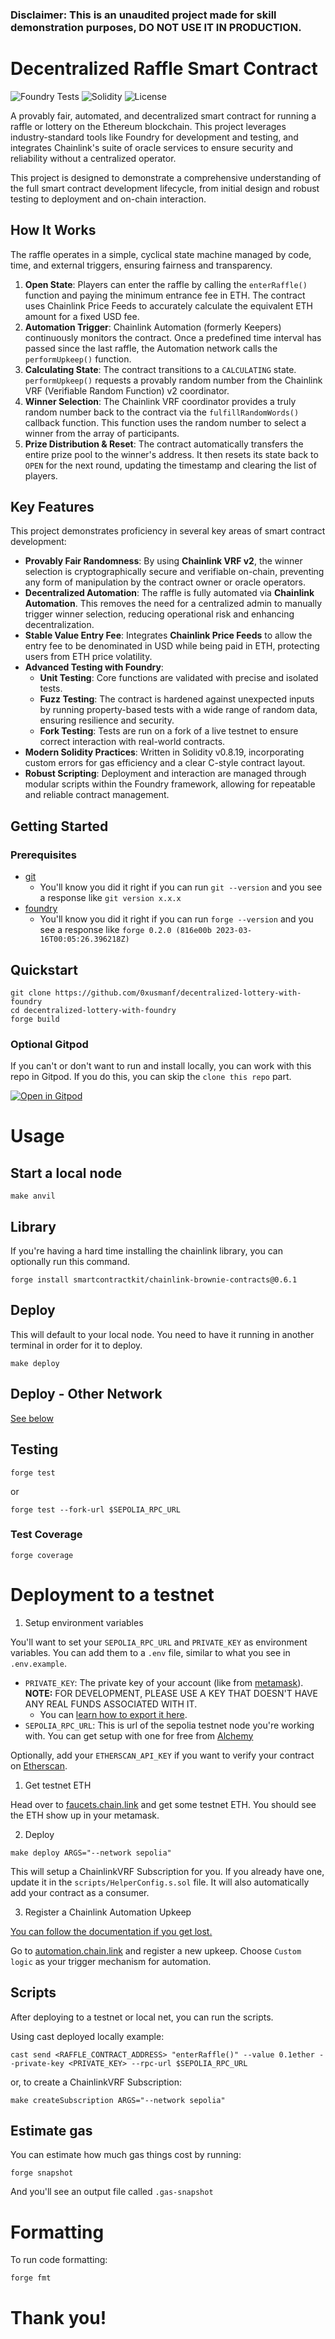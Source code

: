 <!-- @format -->

### Disclaimer: This is an unaudited project made for skill demonstration purposes, DO NOT USE IT IN PRODUCTION.

# Decentralized Raffle Smart Contract

![Foundry Tests](https://img.shields.io/badge/Foundry-Tests%20Passing-brightgreen) ![Solidity](https://img.shields.io/badge/Solidity-v0.8.19-blue) ![License](https://img.shields.io/badge/License-MIT-green)

A provably fair, automated, and decentralized smart contract for running a raffle or lottery on the Ethereum blockchain. This project leverages industry-standard tools like Foundry for development and testing, and integrates Chainlink's suite of oracle services to ensure security and reliability without a centralized operator.

This project is designed to demonstrate a comprehensive understanding of the full smart contract development lifecycle, from initial design and robust testing to deployment and on-chain interaction.

## How It Works

The raffle operates in a simple, cyclical state machine managed by code, time, and external triggers, ensuring fairness and transparency.

1.  **Open State**: Players can enter the raffle by calling the `enterRaffle()` function and paying the minimum entrance fee in ETH. The contract uses Chainlink Price Feeds to accurately calculate the equivalent ETH amount for a fixed USD fee.
2.  **Automation Trigger**: Chainlink Automation (formerly Keepers) continuously monitors the contract. Once a predefined time interval has passed since the last raffle, the Automation network calls the `performUpkeep()` function.
3.  **Calculating State**: The contract transitions to a `CALCULATING` state. `performUpkeep()` requests a provably random number from the Chainlink VRF (Verifiable Random Function) v2 coordinator.
4.  **Winner Selection**: The Chainlink VRF coordinator provides a truly random number back to the contract via the `fulfillRandomWords()` callback function. This function uses the random number to select a winner from the array of participants.
5.  **Prize Distribution & Reset**: The contract automatically transfers the entire prize pool to the winner's address. It then resets its state back to `OPEN` for the next round, updating the timestamp and clearing the list of players.

## Key Features

This project demonstrates proficiency in several key areas of smart contract development:

*   **Provably Fair Randomness**: By using **Chainlink VRF v2**, the winner selection is cryptographically secure and verifiable on-chain, preventing any form of manipulation by the contract owner or oracle operators.
*   **Decentralized Automation**: The raffle is fully automated via **Chainlink Automation**. This removes the need for a centralized admin to manually trigger winner selection, reducing operational risk and enhancing decentralization.
*   **Stable Value Entry Fee**: Integrates **Chainlink Price Feeds** to allow the entry fee to be denominated in USD while being paid in ETH, protecting users from ETH price volatility.
*   **Advanced Testing with Foundry**:
    *   **Unit Testing**: Core functions are validated with precise and isolated tests.
    *   **Fuzz Testing**: The contract is hardened against unexpected inputs by running property-based tests with a wide range of random data, ensuring resilience and security.
    *   **Fork Testing**: Tests are run on a fork of a live testnet to ensure correct interaction with real-world contracts.
*   **Modern Solidity Practices**: Written in Solidity v0.8.19, incorporating custom errors for gas efficiency and a clear C-style contract layout.
*   **Robust Scripting**: Deployment and interaction are managed through modular scripts within the Foundry framework, allowing for repeatable and reliable contract management.

## Getting Started

### Prerequisites

- [git](https://git-scm.com/book/en/v2/Getting-Started-Installing-Git)
  - You'll know you did it right if you can run `git --version` and you see a response like `git version x.x.x`
- [foundry](https://getfoundry.sh/)
  - You'll know you did it right if you can run `forge --version` and you see a response like `forge 0.2.0 (816e00b 2023-03-16T00:05:26.396218Z)`

## Quickstart

```
git clone https://github.com/0xusmanf/decentralized-lottery-with-foundry
cd decentralized-lottery-with-foundry
forge build
```

### Optional Gitpod

If you can't or don't want to run and install locally, you can work with this repo in Gitpod. If you do this, you can skip the `clone this repo` part.

[![Open in Gitpod](https://gitpod.io/button/open-in-gitpod.svg)](https://gitpod.io/#github.com/ChainAccelOrg/foundry-smart-contract-lottery-f23)

# Usage

## Start a local node

```
make anvil
```

## Library

If you're having a hard time installing the chainlink library, you can optionally run this command. 

```
forge install smartcontractkit/chainlink-brownie-contracts@0.6.1
```

## Deploy

This will default to your local node. You need to have it running in another terminal in order for it to deploy.

```
make deploy
```

## Deploy - Other Network

[See below](#deployment-to-a-testnet-or-mainnet)

## Testing

```
forge test
```

or

```
forge test --fork-url $SEPOLIA_RPC_URL
```

### Test Coverage

```
forge coverage
```

# Deployment to a testnet

1. Setup environment variables

You'll want to set your `SEPOLIA_RPC_URL` and `PRIVATE_KEY` as environment variables. You can add them to a `.env` file, similar to what you see in `.env.example`.

- `PRIVATE_KEY`: The private key of your account (like from [metamask](https://metamask.io/)). **NOTE:** FOR DEVELOPMENT, PLEASE USE A KEY THAT DOESN'T HAVE ANY REAL FUNDS ASSOCIATED WITH IT.
  - You can [learn how to export it here](https://metamask.zendesk.com/hc/en-us/articles/360015289632-How-to-Export-an-Account-Private-Key).
- `SEPOLIA_RPC_URL`: This is url of the sepolia testnet node you're working with. You can get setup with one for free from [Alchemy](https://alchemy.com/?a=673c802981)

Optionally, add your `ETHERSCAN_API_KEY` if you want to verify your contract on [Etherscan](https://etherscan.io/).

1. Get testnet ETH

Head over to [faucets.chain.link](https://faucets.chain.link/) and get some testnet ETH. You should see the ETH show up in your metamask.

2. Deploy

```
make deploy ARGS="--network sepolia"
```

This will setup a ChainlinkVRF Subscription for you. If you already have one, update it in the `scripts/HelperConfig.s.sol` file. It will also automatically add your contract as a consumer.

3. Register a Chainlink Automation Upkeep

[You can follow the documentation if you get lost.](https://docs.chain.link/chainlink-automation/compatible-contracts)

Go to [automation.chain.link](https://automation.chain.link/new) and register a new upkeep. Choose `Custom logic` as your trigger mechanism for automation.

## Scripts

After deploying to a testnet or local net, you can run the scripts.

Using cast deployed locally example:

```
cast send <RAFFLE_CONTRACT_ADDRESS> "enterRaffle()" --value 0.1ether --private-key <PRIVATE_KEY> --rpc-url $SEPOLIA_RPC_URL
```

or, to create a ChainlinkVRF Subscription:

```
make createSubscription ARGS="--network sepolia"
```

## Estimate gas

You can estimate how much gas things cost by running:

```
forge snapshot
```

And you'll see an output file called `.gas-snapshot`

# Formatting

To run code formatting:

```
forge fmt
```

# Thank you!
